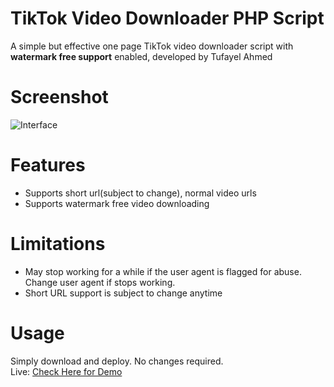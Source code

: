 # TikTok Video Downloader PHP Script
A simple but effective one page TikTok video downloader script with <b>watermark free support</b> enabled, developed by Tufayel Ahmed
# Screenshot
<img src="https://raw.githubusercontent.com/TufayelLUS/TikTok-Video-Downloader-PHP/master/Screenshot.PNG" alt="Interface" /><br>
# Features
* Supports short url(subject to change), normal video urls
* Supports watermark free video downloading
# Limitations
* May stop working for a while if the user agent is flagged for abuse. Change user agent if stops working.
* Short URL support is subject to change anytime
# Usage
Simply download and deploy. No changes required.
<br>
Live: <a href="https://www.novice-geek.com/tiktok.php">Check Here for Demo</a>

